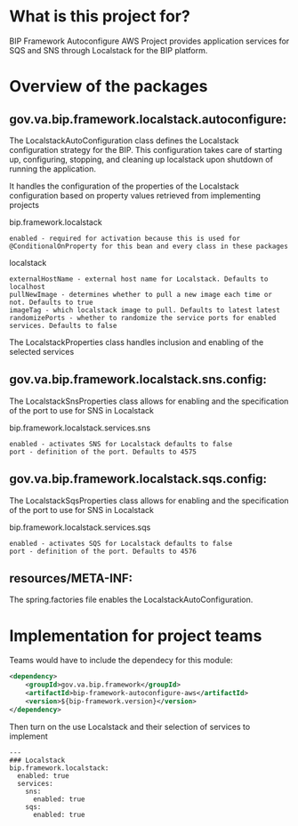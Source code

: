 # What is this project for?

BIP Framework Autoconfigure AWS Project provides application services for SQS and SNS through Localstack for the BIP platform.

# Overview of the packages

## gov.va.bip.framework.localstack.autoconfigure:

The LocalstackAutoConfiguration class defines the Localstack configuration strategy for the BIP. This configuration takes care of starting up, configuring, stopping, and cleaning up localstack upon shutdown of running the application.

It handles the configuration of the properties of the Localstack configuration based on property values retrieved from implementing projects

bip.framework.localstack
    
    enabled - required for activation because this is used for @ConditionalOnProperty for this bean and every class in these packages

localstack
    
    externalHostName - external host name for Localstack. Defaults to localhost
    pullNewImage - determines whether to pull a new image each time or not. Defaults to true
    imageTag - which localstack image to pull. Defaults to latest latest
    randomizePorts - whether to randomize the service ports for enabled services. Defaults to false

The LocalstackProperties class handles inclusion and enabling of the selected services

## gov.va.bip.framework.localstack.sns.config:

The LocalstackSnsProperties class allows for enabling and the specification of the port to use for SNS in Localstack

bip.framework.localstack.services.sns

    enabled - activates SNS for Localstack defaults to false
    port - definition of the port. Defaults to 4575

## gov.va.bip.framework.localstack.sqs.config:

The LocalstackSqsProperties class allows for enabling and the specification of the port to use for SNS in Localstack

bip.framework.localstack.services.sqs

    enabled - activates SQS for Localstack defaults to false
    port - definition of the port. Defaults to 4576
    
## resources/META-INF:

The spring.factories file enables the LocalstackAutoConfiguration. 

# Implementation for project teams 

Teams would have to include the dependecy for this module:

```xml
<dependency>
    <groupId>gov.va.bip.framework</groupId>
    <artifactId>bip-framework-autoconfigure-aws</artifactId>
    <version>${bip-framework.version}</version>
</dependency>
```

Then turn on the use Localstack and their selection of services to implement

```
---
### Localstack
bip.framework.localstack:
  enabled: true
  services:
    sns:
      enabled: true
    sqs:
      enabled: true
```

